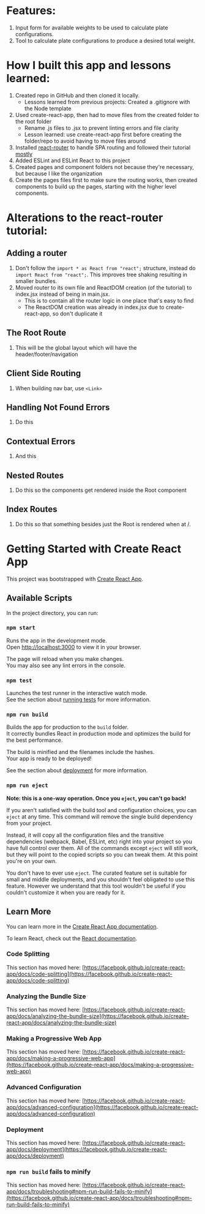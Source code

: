 # Features:
1. Input form for available weights to be used to calculate plate configurations.
2. Tool to calculate plate configurations to produce a desired total weight.

# How I built this app and lessons learned:
1. Created repo in GitHub and then cloned it locally.
    - Lessons learned from previous projects: Created a .gitignore with the Node template
2. Used create-react-app, then had to move files from the created folder to the root folder
    - Rename .js files to .jsx to prevent linting errors and file clarity
    - Lesson learned: use create-react-app first before creating the folder/repo to avoid having to move files around
3. Installed [react-router](https://reactrouter.com/en/main) to handle SPA routing and followed their tutorial [mostly](#alterations-to-the-react-router-tutorial)
4. Added ESLint and ESLint React to this project
5. Created pages and component folders not because they're necessary, but because I like the organization
6. Create the pages files first to make sure the routing works, then created components to build up the pages, starting with the higher level components.

# Alterations to the react-router tutorial:
## Adding a router
1. Don't follow the `import * as React from "react";` structure, instead do `import React from "react";`. This improves tree shaking resulting in smaller bundles.
2. Moved router to its own file and ReactDOM creation (of the tutorial) to index.jsx instead of being in main.jsx.
    - This is to contain all the router logic in one place that's easy to find
    - The ReactDOM creation was already in index.jsx due to create-react-app, so don't duplicate it

## The Root Route
1. This will be the global layout which will have the header/footer/navigation

## Client Side Routing
1. When building nav bar, use `<Link>`

## Handling Not Found Errors
1. Do this

## Contextual Errors
1. And this

## Nested Routes
1. Do this so the components get rendered inside the Root component

## Index Routes
1. Do this so that something besides just the Root is rendered when at /.

# Getting Started with Create React App

This project was bootstrapped with [Create React App](https://github.com/facebook/create-react-app).

## Available Scripts

In the project directory, you can run:

### `npm start`

Runs the app in the development mode.\
Open [http://localhost:3000](http://localhost:3000) to view it in your browser.

The page will reload when you make changes.\
You may also see any lint errors in the console.

### `npm test`

Launches the test runner in the interactive watch mode.\
See the section about [running tests](https://facebook.github.io/create-react-app/docs/running-tests) for more information.

### `npm run build`

Builds the app for production to the `build` folder.\
It correctly bundles React in production mode and optimizes the build for the best performance.

The build is minified and the filenames include the hashes.\
Your app is ready to be deployed!

See the section about [deployment](https://facebook.github.io/create-react-app/docs/deployment) for more information.

### `npm run eject`

**Note: this is a one-way operation. Once you `eject`, you can't go back!**

If you aren't satisfied with the build tool and configuration choices, you can `eject` at any time. This command will remove the single build dependency from your project.

Instead, it will copy all the configuration files and the transitive dependencies (webpack, Babel, ESLint, etc) right into your project so you have full control over them. All of the commands except `eject` will still work, but they will point to the copied scripts so you can tweak them. At this point you're on your own.

You don't have to ever use `eject`. The curated feature set is suitable for small and middle deployments, and you shouldn't feel obligated to use this feature. However we understand that this tool wouldn't be useful if you couldn't customize it when you are ready for it.

## Learn More

You can learn more in the [Create React App documentation](https://facebook.github.io/create-react-app/docs/getting-started).

To learn React, check out the [React documentation](https://reactjs.org/).

### Code Splitting

This section has moved here: [https://facebook.github.io/create-react-app/docs/code-splitting](https://facebook.github.io/create-react-app/docs/code-splitting)

### Analyzing the Bundle Size

This section has moved here: [https://facebook.github.io/create-react-app/docs/analyzing-the-bundle-size](https://facebook.github.io/create-react-app/docs/analyzing-the-bundle-size)

### Making a Progressive Web App

This section has moved here: [https://facebook.github.io/create-react-app/docs/making-a-progressive-web-app](https://facebook.github.io/create-react-app/docs/making-a-progressive-web-app)

### Advanced Configuration

This section has moved here: [https://facebook.github.io/create-react-app/docs/advanced-configuration](https://facebook.github.io/create-react-app/docs/advanced-configuration)

### Deployment

This section has moved here: [https://facebook.github.io/create-react-app/docs/deployment](https://facebook.github.io/create-react-app/docs/deployment)

### `npm run build` fails to minify

This section has moved here: [https://facebook.github.io/create-react-app/docs/troubleshooting#npm-run-build-fails-to-minify](https://facebook.github.io/create-react-app/docs/troubleshooting#npm-run-build-fails-to-minify)

